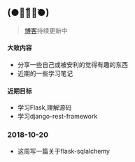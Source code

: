 ## (●･̆⍛･̆●)

> <a href='https://www.wzmmmmj.com'>博客</a>持续更新中

#### 大致内容

- 分享一些自己或被安利的觉得有趣的东西
- 近期的一些学习笔记

#### 近期目标

- 学习Flask,理解源码
- 学习django-rest-framework

### 2018-10-20  

- 这周写一篇关于flask-sqlalchemy
